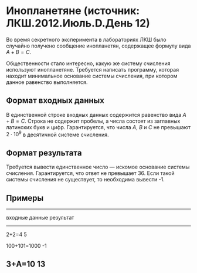 # Инопланетяне (источник: ЛКШ.2012.Июль.D.День 12)

Во время секретного эксперимента в лабораториях ЛКШ было случайно получено сообщение инопланетян,
содержащее формулу вида $A + B = C$.

Общественности стало интересно, какую же систему счисления используют
инопланетяне. Требуется написать программу,
которая находит минимальное основание системы счисления, при котором данное
равенство выполняется.

## Формат входных данных

В единственной строке входных данных содержится равенство вида $A + B = C$.
Строка не содержит пробелы, а числа состоят из заглавных латинских букв и
цифр. Гарантируется, что числа $A$, $B$ и $C$ не превышают $2 \cdot 10^9$ в
десятичной системе счисления.

## Формат результата

Требуется вывести единственное число — искомое основание системы
счисления. Гарантируется, что ответ не превышает 36. Если такой системы
счисления не существует, то необходима вывести -1.

## Примеры

------------------------------------------------------------
входные данные                                результат
------------------------------------------    --------------
2+2=4                                         5

100+101=1000                                  -1

3+A=10                                        13
------------------------------------------------------------

